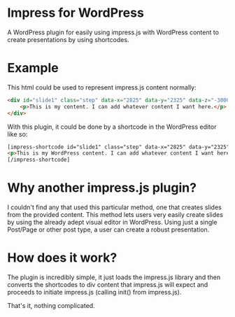 # Impress for WordPress
A WordPress plugin for easily using impress.js with WordPress content to create presentations by using shortcodes.

# Example
This html could be used to represent impress.js content normally:
```html
<div id="slide1" class="step" data-x="2825" data-y="2325" data-z="-3000" data-rotate="300" data-scale="1">
    <p>This is my content. I can add whatever content I want here.</p>
</div>
```

With this plugin, it could be done by a shortcode in the WordPress editor like so:
```html
[impress-shortcode id="slide1" class="step" data-x="2825" data-y="2325" data-z="-3000" data-rotate="300" data-scale="1"]
<p>This is my WordPress content. I can add whatever content I want here.</p>
[/impress-shortcode]
```

# Why another impress.js plugin?
I couldn't find any that used this particular method, one that creates slides from the provided content. This method lets users very easily create slides by using the already adept visual editor in WordPress. Using just a single Post/Page or other post type, a user can create a robust presentation.

# How does it work?
The plugin is incredibly simple, it just loads the impress.js library and then converts the shortcodes to div content that impress.js will expect and proceeds to initiate impress.js (calling init() from impress.js).

That's it, nothing complicated.
